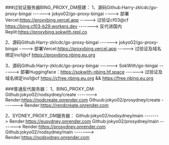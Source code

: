 ###过验证服务器BING_PROXY_DM搭建：
1、源码Github:Harry-zklcdc/go-proxy-bingai ------> jokyo02/go-proxy-bingai ----> 
            部署Vercel:https://proxybing.vercel.app -----> 
         过验证cf03@cf https://bing.cf03-b29.workers.dev  -------> 
      反代进国内Replit:https://proxybing.sokwith.repl.co
      
2、源码Github:Harry-zklcdc/go-proxy-bingai ------> jokyo02/go-proxy-bingai ----> 
            部署Vercel:https://proxybing.vercel.app -----> 
         过验证及域名绑定ino1@cf https://proxybing.nbing.eu.org

3、源码Github:Harry-zklcdc/go-proxy-bingai  ------> SokWith/go-bingai ------>
            部署Huggingface：https://sokwith-nbing.hf.space ------>
            过验证及域名绑定ino1@cf https://cfree.nbing.eu.org  &&  https://free.nbing.eu.org

###普通反代服务器：
1、BING_PROXY_DM: 
        Github:jokyo02/nodsydney/create  -------> Render:https://nodcreate.onrender.com
        Gthuub:jokyo02/prosydney/create  -------> Render:https://rendcreate.onrender.com
        
2、SYDNEY_PROXY_DM服务器：
        Github:jokyo02/nodsydney/main    -------> Render:https://eusydney.onrender.com
        Github:jokyo02/prosydney/main    -------> Render:https://prosydney.onrender.com
        Github:jokyo02/nodsydney/main    -------> Render:https://nodsydney.onrender.com
